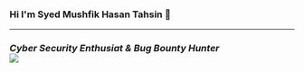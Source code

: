 ### Hi I'm Syed Mushfik Hasan Tahsin 👋
<hr>
<h3><i>Cyber Security Enthusiat & Bug Bounty Hunter</i><br><img src="https://media.giphy.com/media/MM0Jrc8BHKx3y/giphy.gif"></h3>

